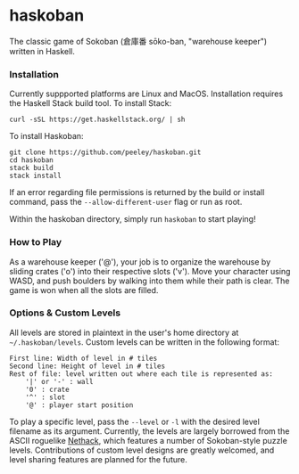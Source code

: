 # haskoban
The classic game of Sokoban (倉庫番 sōko-ban, "warehouse keeper") written in Haskell.

### Installation
Currently suppported platforms are Linux and MacOS. Installation requires the Haskell Stack build tool. To 
install Stack:
```
curl -sSL https://get.haskellstack.org/ | sh
```
To install Haskoban:
```
git clone https://github.com/peeley/haskoban.git
cd haskoban
stack build
stack install
```
If an error regarding file permissions is returned by the build or install command, pass the 
`--allow-different-user` flag or run as root.

Within the haskoban directory, simply run `haskoban` to start playing!

### How to Play
As a warehouse keeper ('@'), your job is to organize the warehouse by sliding crates ('o') into their 
respective slots ('v'). Move your character using WASD, and push boulders by walking 
into them while their path is clear. The game is won when all the slots are filled.

### Options & Custom Levels
All levels are stored in plaintext in the user's home directory at `~/.haskoban/levels`. Custom levels can be
written in the following format:
```
First line: Width of level in # tiles
Second line: Height of level in # tiles
Rest of file: level written out where each tile is represented as:
    '|' or '-' : wall
    '0' : crate
    '^' : slot
    '@' : player start position
```
To play a specific level, pass the `--level` or `-l` with the desired level filename as its argument.
Currently, the levels are largely borrowed from the ASCII roguelike [Nethack](https://www.nethack.org/),
which features a number of Sokoban-style puzzle levels. Contributions of custom level designs are greatly welcomed,
and level sharing features are planned for the future.
